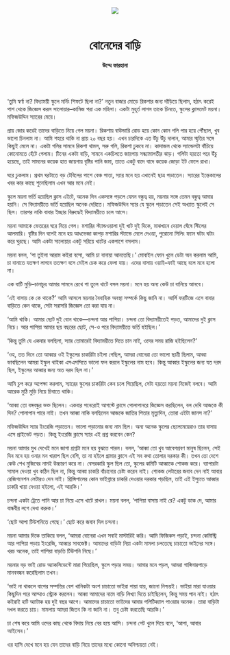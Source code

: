 <div align=center>
<img src=https://images.prothomalo.com/prothomalo-bangla/2021-01/1d75151c-eff9-4e9f-ac28-aebc4618d00f/palo_bangla_og.png />
<br><br>
<h1>বোনেদের বাড়ি</h1> 
<h4>উম্মে ফারহানা</h4>
<br><br>
</div>

‘তুমি স্বর্ণা না? বিদ্যাময়ী স্কুলে মর্নিং শিফটে ছিলা না?’ নতুন বাজার মোড়ে রিকশার জন্য দাঁড়িয়ে ছিলাম, হঠাৎ করেই পাশ থেকে জিজ্ঞেস করল সালোয়ার–কামিজ পরা এক মহিলা। একটা মুহূর্ত লাগল তাকে চিনতে, স্কুলের ক্লাসমেট ময়না। মফিজউদ্দিন স্যারের মেয়ে।

প্রায় জোর করেই তাদের বাড়িতে নিয়ে গেল ময়না। রিকশায় বাউন্ডারি রোড হয়ে কোন কোন গলি পার হয়ে পৌঁছাল, খুব ভালো চিনলাম না। আমি শহরে থাকি না প্রায় ২০ বছর হয়। এখন চারদিকে এত উঁচু উঁচু দালান, আমার স্মৃতির সঙ্গে কিছুই মেলে না। একটা গলির সামনে রিকশা থামল, সরু গলি, রিকশা ঢুকবে না। কাদাজল থেকে স্যান্ডেলটা বাঁচিয়ে কোনোমতে হেঁটে গেলাম। টিনের একটা বাড়ি, সামনে একচিলতে জায়গায় সন্ধ্যামালতীর ঝাড়। গলিটা হয়তো পরে উঁচু হয়েছে, তাই সামনের কয়েক হাত জায়গায় বৃষ্টির পানি জমা, তাতে একটু বাদে বাদে কয়েক জোড়া ইট ফেলে রাখা।

ঘরে ঢুকলাম। প্রথম ঘরটাতে বড় টেবিলের পাশে বেঞ্চ পাতা, স্যার মনে হয় এখানেই ছাত্র পড়াতেন। স্যারের ইন্তেকালের খবর কার কাছে শুনেছিলাম এখন আর মনে নেই।

স্কুলে ময়না ভর্তি হয়েছিল ক্লাস এইটে, অনেক দিন একসঙ্গে পড়লে যেমন বন্ধুত্ব হয়, ময়নার সঙ্গে তেমন বন্ধুত্ব আমার হয়নি। সে বিদ্যাময়ীতে ভর্তি হয়েছিল অনেক দেরিতে। মফিজউদ্দিন স্যার যে স্কুলে পড়াতেন সেই অখ্যাত স্কুলেই সে ছিল। তারপর নাকি বাবার ইচ্ছার বিরুদ্ধেই বিদ্যাময়ীতে চলে আসে।

ময়না আমাকে ভেতরের ঘরে নিয়ে গেল। মশারির স্ট্যান্ডওয়ালা দুই খাট দুই দিকে, মাঝখানে দেয়াল ঘেঁষে স্টিলের আলমারি। বৃষ্টির দিন বলেই মনে হয় আধভেজা কাপড় মশারির স্ট্যান্ডে মেলে দেওয়া, পুরোনো সিলিং ফ্যান ঘটাং ঘটাং করে ঘুরছে। আমি একটা সালোয়ার একটু সরিয়ে খাটের একপাশে বসলাম।

ময়না বলল, ‘পা তুইলা আরাম কইরা বসো, আমি চা বানায়া আনতেছি।’ মোবাইল ফোন খুলে ডেটা অন করলাম আমি, চা বানাতে যতক্ষণ লাগবে ততক্ষণ বসে মেইল চেক করে ফেলা যায়। এদের বাসায় ওয়াই–ফাই আছে বলে মনে হলো না।

এক বাটি মুড়ি–চানাচুর আমার সামনে রেখে পা তুলে খাটে বসল ময়না। মনে হয় অন্য কেউ চা বানিয়ে আনবে।

‘এই বাসায় কে কে থাকে?’ আমি আসলে ময়নার বৈবাহিক অবস্থা সম্পর্কে কিছু জানি না। আর্লি ফরটিজে এসে বাবার বাড়িতে কেন থাকে, সেটা সরাসরি জিজ্ঞেস তো করা যায় না।

‘আমি থাকি। আমার ছোট দুই বোন থাকে—চন্দনা আর পাপিয়া। চন্দনা তো বিদ্যাময়ীতেই পড়ত, আমাদের দুই ক্লাস নিচে। আর পাপিয়া আমার ছয় বছরের ছোট, সে-ও পরে বিদ্যাময়ীতে ভর্তি হইছিল।’

‘কিন্তু তুমি যে একবার বলছিলা, স্যার তোমারেই বিদ্যাময়ীতে দিতে চান নাই, ওদের সময় রাজি হইছিলেন?’

‘ওহ, তত দিনে তো আব্বার ওই ইস্কুলের চাকরিটা চইলা গেছিল, আমরা বোনেরা তো ভালো ছাত্রী ছিলাম, আব্বা ভাবছিলেন আমরা ইস্কুল থাইকা এসএসসিতে ভালো ফল করলে ইস্কুলের নাম হবে। কিন্তু আব্বার ইস্কুলের জন্য যত দরদ ছিল, ইস্কুলের আব্বার জন্য অত দরদ ছিল না।’

আমি চুপ করে অপেক্ষা করলাম, স্যারের স্কুলের চাকরিটা কেন চলে গিয়েছিল, সেটা হয়তো ময়না নিজেই বলবে। আমি আরেক মুঠি মুড়ি নিয়ে চিবাতে থাকি।

‘আব্বা তো বঙ্গবন্ধুর ভক্ত ছিলেন। একবার পনেরোই আগস্টে ক্লাসে পোলাপানরে জিজ্ঞেস করছিলেন, বল দেখি আজকে কী দিন? পোলাপান পারে নাই। তখন আব্বা নাকি বলছিলেন আজকে জাতির পিতার মৃত্যুদিন, তোরা এইটা জানস না?’

মফিজউদ্দিন স্যার ইংরেজি পড়াতেন। ভালো পড়ানোর জন্য নাম ছিল। অন্য অনেক স্কুলের ছেলেমেয়েরাও তার বাসায় এসে প্রাইভেট পড়ত। কিন্তু ইংরেজি ক্লাসে স্যার এই প্রশ্ন করবেন কেন?

ময়না আমার মুখ দেখেই মনে জাগা প্রশ্নটা মনে হয় বুঝতে পারল। বলল, ‘আব্বা তো খুব আবেগপ্রবণ মানুষ ছিলেন, সেই দিন মনে হয় ওনার মন খারাপ ছিল বেশি, তা না হইলে গ্রামার ক্লাসে এই সব কথা তোলার দরকার কী। তখন তো দেশে কেউ শেখ মুজিবের নামই উচ্চারণ করে না। বেসরকারি স্কুল ছিল তো, স্কুলের কমিটি আব্বাকে শোকজ করে। ব্যাপারটা সামাল দেওয়া খুব কঠিন ছিল না, কিন্তু আব্বা চাকরি বাঁচানোর চেষ্টা করেন নাই। শোকজ লেটারের জবাব দেন নাই আবার রেজিগনেশন লেটারও দেন নাই। প্রিন্সিপালের কোন ভাইগ্নারে চাকরি দেওয়ার দরকার পড়ছিল, তাই এই ইস্যুতে আব্বার চাকরি খায়া দেওয়া হইলো, এই আরকি।’

চন্দনা একটা ট্রেতে পানি আর চা নিয়ে এসে খাটে রাখল। ময়না বলল, ‘পাপিয়া বাসায় নাই রে? একটু ডাক দে, আমার বান্ধবীর লগে দেখা করুক।’

‘ছোট আপা টিউশনিতে গেছে।’ ছোট করে জবাব দিল চন্দনা।

ময়না আমার দিকে তাকিয়ে বলল, ‘আমরা বোনেরা এখন সবাই মাস্টারিই করি। আমি ফিজিকস পড়াই, চন্দনা কেমিস্ট্রি আর পাপিয়া পড়ায় ইংরেজি, আব্বার সাবজেক্ট। আমাদের বাড়িটা নিয়া একটা মামলা চলতেছে চাচাতো ভাইদের সঙ্গে। খরচ অনেক, তাই পাপিয়া বাড়তি টিউশনি নিছে।’

ময়নার বড় ভাই রোড অ্যাকসিডেন্টে মারা গিয়েছিল, স্কুলে পড়ার সময়। আমার মনে পড়ল, আমরা গাঙ্গিনারপাড়ে মানববন্ধন করেছিলাম তখন।

‘ভাই না থাকলে বাপের সম্পত্তির বেশ খানিকটা অংশ চাচাতো ভাইরা পায়া যায়, জানো নিশ্চয়ই। ভাইয়া মারা যাওয়ার কিছুদিন পরে আম্মাও স্ট্রোক করলেন। আব্বা আমাদের নামে বাড়ি লিখ্যা দিতে চাইছিলেন, কিন্তু সময় পান নাই। হঠাৎ কইরাই হার্ট অ্যাটাক হয় দুই বছর আগে। আমাদের চাচাতো ভাইদের আবার পলিটিক্যাল পাওয়ার অনেক। তারা বাড়িটা দখল করতে চায়। মামলায় আমরা জিতব কি না জানি না। তবু চেষ্টা করতেছি আরকি।’

চা শেষ করে আমি ওদের কাছ থেকে বিদায় নিয়ে বের হয়ে আসি। চন্দনা গেট খুলে দিয়ে বলে, ‘আপা, আবার আইসেন।’

ওর হাসি দেখে মনে হয় যেন তাদের বাড়ি নিয়ে তাদের মধ্যে কোনো অনিশ্চয়তা নেই।
